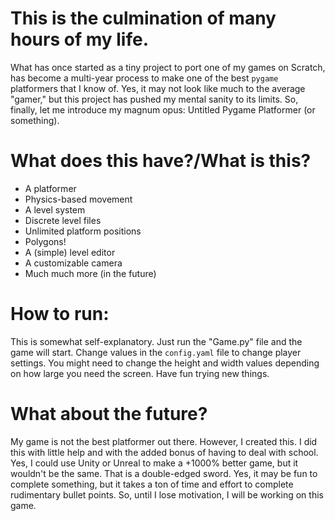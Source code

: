 # This is the culmination of many hours of my life.
What has once started as a tiny project to port one of my games on Scratch, has become a multi-year process to make one of the best `pygame` platformers that I know of. Yes, it may not look like much to the average "gamer," but this project has pushed my mental sanity to its limits. So, finally, let me introduce my magnum opus: Untitled Pygame Platformer (or something).
# What does this have?/What is this?
* A platformer
* Physics-based movement
* A level system
* Discrete level files
* Unlimited platform positions
* Polygons!
* A (simple) level editor
* A customizable camera
* Much much more (in the future)
# How to run:
This is somewhat self-explanatory. Just run the "Game.py" file and the game will start. Change values in the `config.yaml` file to change player settings. You might need to change the height and width values depending on how large you need the screen. Have fun trying new things.
# What about the future?
My game is not the best platformer out there. However, I created this. I did this with little help and with the added bonus of having to deal with school. Yes, I could use Unity or Unreal to make a +1000% better game, but it wouldn't be the same. That is a double-edged sword. Yes, it may be fun to complete something, but it takes a ton of time and effort to complete rudimentary bullet points. So, until I lose motivation, I will be working on this game.
